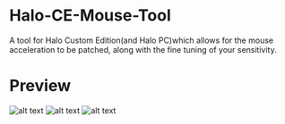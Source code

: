 # Halo-CE-Mouse-Tool
A tool for Halo Custom Edition(and Halo PC)which allows for the mouse acceleration to be patched, along with the fine tuning of your sensitivity.

# Preview
![alt text](https://i.imgur.com/FvRVRzi.png)
![alt text](https://i.imgur.com/gLcL3Mj.png)
![alt text](https://i.imgur.com/RYa6MVj.png)

